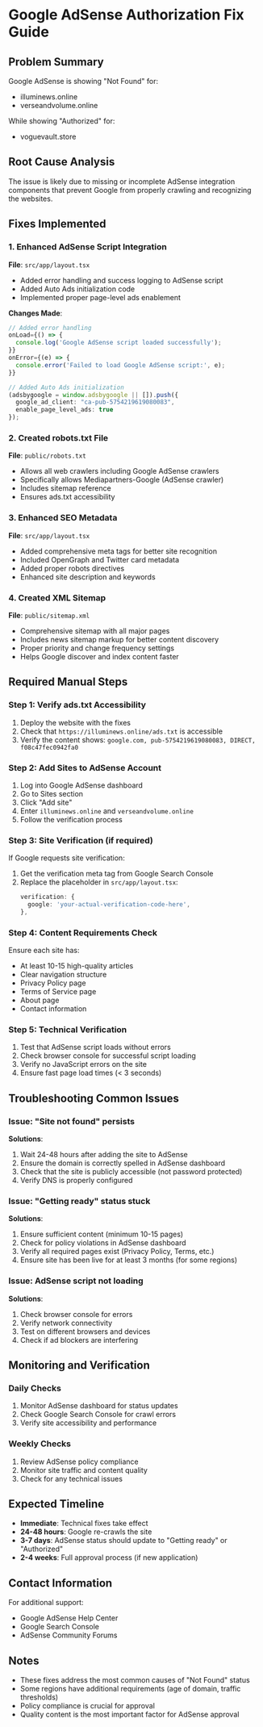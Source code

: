 # Google AdSense Authorization Fix Guide

## Problem Summary
Google AdSense is showing "Not Found" for:
- illuminews.online
- verseandvolume.online

While showing "Authorized" for:
- voguevault.store

## Root Cause Analysis
The issue is likely due to missing or incomplete AdSense integration components that prevent Google from properly crawling and recognizing the websites.

## Fixes Implemented

### 1. Enhanced AdSense Script Integration
**File**: `src/app/layout.tsx`
- Added error handling and success logging to AdSense script
- Added Auto Ads initialization code
- Implemented proper page-level ads enablement

**Changes Made**:
```typescript
// Added error handling
onLoad={() => {
  console.log('Google AdSense script loaded successfully');
}}
onError={(e) => {
  console.error('Failed to load Google AdSense script:', e);
}}

// Added Auto Ads initialization
(adsbygoogle = window.adsbygoogle || []).push({
  google_ad_client: "ca-pub-5754219619080083",
  enable_page_level_ads: true
});
```

### 2. Created robots.txt File
**File**: `public/robots.txt`
- Allows all web crawlers including Google AdSense crawlers
- Specifically allows Mediapartners-Google (AdSense crawler)
- Includes sitemap reference
- Ensures ads.txt accessibility

### 3. Enhanced SEO Metadata
**File**: `src/app/layout.tsx`
- Added comprehensive meta tags for better site recognition
- Included OpenGraph and Twitter card metadata
- Added proper robots directives
- Enhanced site description and keywords

### 4. Created XML Sitemap
**File**: `public/sitemap.xml`
- Comprehensive sitemap with all major pages
- Includes news sitemap markup for better content discovery
- Proper priority and change frequency settings
- Helps Google discover and index content faster

## Required Manual Steps

### Step 1: Verify ads.txt Accessibility
1. Deploy the website with the fixes
2. Check that `https://illuminews.online/ads.txt` is accessible
3. Verify the content shows: `google.com, pub-5754219619080083, DIRECT, f08c47fec0942fa0`

### Step 2: Add Sites to AdSense Account
1. Log into Google AdSense dashboard
2. Go to Sites section
3. Click "Add site"
4. Enter `illuminews.online` and `verseandvolume.online`
5. Follow the verification process

### Step 3: Site Verification (if required)
If Google requests site verification:
1. Get the verification meta tag from Google Search Console
2. Replace the placeholder in `src/app/layout.tsx`:
   ```typescript
   verification: {
     google: 'your-actual-verification-code-here',
   },
   ```

### Step 4: Content Requirements Check
Ensure each site has:
- At least 10-15 high-quality articles
- Clear navigation structure
- Privacy Policy page
- Terms of Service page
- About page
- Contact information

### Step 5: Technical Verification
1. Test that AdSense script loads without errors
2. Check browser console for successful script loading
3. Verify no JavaScript errors on the site
4. Ensure fast page load times (< 3 seconds)

## Troubleshooting Common Issues

### Issue: "Site not found" persists
**Solutions**:
1. Wait 24-48 hours after adding the site to AdSense
2. Ensure the domain is correctly spelled in AdSense dashboard
3. Check that the site is publicly accessible (not password protected)
4. Verify DNS is properly configured

### Issue: "Getting ready" status stuck
**Solutions**:
1. Ensure sufficient content (minimum 10-15 pages)
2. Check for policy violations in AdSense dashboard
3. Verify all required pages exist (Privacy Policy, Terms, etc.)
4. Ensure site has been live for at least 3 months (for some regions)

### Issue: AdSense script not loading
**Solutions**:
1. Check browser console for errors
2. Verify network connectivity
3. Test on different browsers and devices
4. Check if ad blockers are interfering

## Monitoring and Verification

### Daily Checks
1. Monitor AdSense dashboard for status updates
2. Check Google Search Console for crawl errors
3. Verify site accessibility and performance

### Weekly Checks
1. Review AdSense policy compliance
2. Monitor site traffic and content quality
3. Check for any technical issues

## Expected Timeline
- **Immediate**: Technical fixes take effect
- **24-48 hours**: Google re-crawls the site
- **3-7 days**: AdSense status should update to "Getting ready" or "Authorized"
- **2-4 weeks**: Full approval process (if new application)

## Contact Information
For additional support:
- Google AdSense Help Center
- Google Search Console
- AdSense Community Forums

## Notes
- These fixes address the most common causes of "Not Found" status
- Some regions have additional requirements (age of domain, traffic thresholds)
- Policy compliance is crucial for approval
- Quality content is the most important factor for AdSense approval
